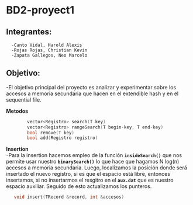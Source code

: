 # BD2-proyect1

## Integrantes:
      -Canto Vidal, Harold Alexis
      -Rojas Rojas, Christian Kevin
      -Zapata Gallegos, Neo Marcelo

## Objetivo:
-El objetivo principal del proyecto es analizar y experimentar sobre los accesos a memoria secundaria que hacen en el extendible hash y en el sequential file.

**Metodos**
```cpp
        vector<Registro> search(T key)
        vector<Registro> rangeSearch(T begin-key, T end-key) 
        bool remove(T key) 
        bool add(Registro registro)
```
            
**Insertion**   
-Para la insertion hacemos empleo de la función  **`insideSearch()`** que nos permite usar nuestro **`binarySearch()`** lo que hace que hagamos N log(n) accesos a memoria secundaria. Luego, localizamos la posición donde será insertado el nuevo registro, si es que el espacio está libre, entonces insertamos, si no insertarmos el resgitro en el  **`aux.dat`** que es nuestro espacio auxiliar. Seguido de esto actualizamos los punteros.

 ```cpp
    void insert(TRecord &record, int &accesos)
```
